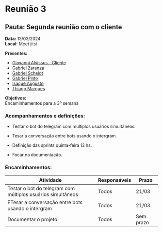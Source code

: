 # Reunião 3

## Pauta: Segunda reunião com o cliente

**Data:** 13/03/2024  
**Local:** Meet jitsi  

**Presentes:**
- [Giovanni Alvissus - Cliente](https://github.com/giovanni1106)
- [Gabriel Zaranza](https://github.com/GZaranza)
- [Gabriel Scheidt](https://github.com/Gxaite)
- [Gabriel Pinto](https://github.com/GabrielSPinto)
- [Isaque Augusto](https://github.com/seraphritt)
- [Thiago Marques](https://github.com/ThiagoMarquesAeroespacial)

**Objetivos:**  
Encaminhamentos para a 3º semana

### Acompanhamentos e definições:  

- Testar o bot do telegram com múltiplos usuários simultâneos.

- Tesar a conversação entre bots usando o intergram.

- Definição das sprints quinta-feira 13 hs.

- Focar na documentação.

### Encaminhamentos:

| Atividade                            | Responsáveis | Prazo   |
|--------------------------------------|--------------|---------|
| Testar o bot do telegram com múltiplos usuários simultâneos  | Todos     | 21/03   |
| ETesar a conversação entre bots usando o intergram| Todos      | 21/03   |
| Documentar o projeto                | Todos        | Sem prazo |